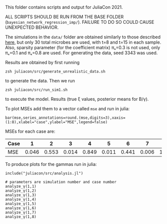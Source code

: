 This folder contains scripts and output for JuliaCon 2021.

ALL SCRIPTS SHOULD BE RUN FROM THE BASE FOLDER (`bayesian_network_regression_imp/`). FAILURE TO DO SO COULD CAUSE UNEXPECTED BEHAVIOR.

The simulations in the `data/` folder are obtained similarly to those described [here](/data/simulation/ReadMe.md), but only 30 total microbes are used, with t=8 and t=15 in each sample. Also, sparsity parameter (for the coefficient matrix) πₛ=0.3 is not used, only πₛ=0.1 and πₛ=0.8 are used. For generating the data, seed 3343 was used.

Results are obtained by first running
```
zsh juliacon/src/generate_unrealistic_data.sh
```
to generate the data. Then we run
```
zsh juliacon/src/run_sim1.sh
```
to execute the model. Results (true ξ values, posterior means for B/γ).

To plot MSEs add them to a vector called `mse` and run in julia:
```
bar(mse,series_annotations=round.(mse,digits=3),xaxis=(1:8),xlabel="case",ylabel="MSE",legend=false)
```

MSEs for each case are:

 Case |   1   |   2   |   3   |   4   |   5   |   6   |   7   |   8   
------|-------|-------|-------|-------|-------|-------|-------|-------
 MSE  | 0.046 | 0.553 | 0.014 | 0.849 | 0.011 | 0.441 | 0.006 | 1.421


To produce plots for the gammas run in julia:
```
include("juliacon/src/analysis.jl")

# parameters are simulation number and case number
analyze_γ(1,1)
analyze_γ(1,2)
analyze_γ(1,3)
analyze_γ(1,4)
analyze_γ(1,5)
analyze_γ(1,6)
analyze_γ(1,7)
analyze_γ(1,8)
```

